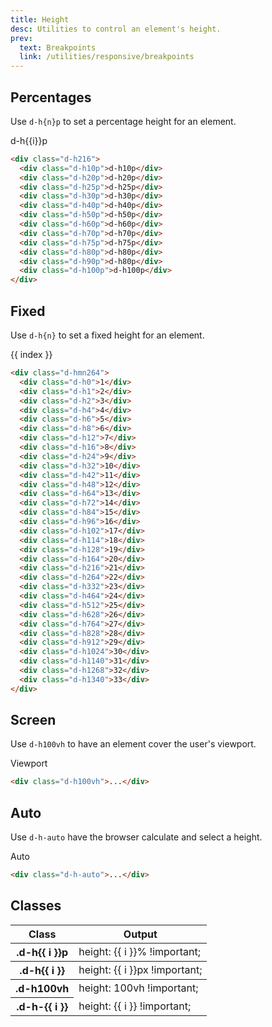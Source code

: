 ```yaml
---
title: Height
desc: Utilities to control an element's height.
prev:
  text: Breakpoints
  link: /utilities/responsive/breakpoints
---
```


## Percentages

Use `d-h{n}p` to set a percentage height for an element.

<code-well-header class="d-d-flex d-p24 d-bgc-green-100 d-bgo50 d-w100p d-h332 d-flow16 d-of-x-scroll d-fs-200 d-ff-mono d-ta-center" custom>
  <div v-for="i in percentage" class="d-d-flex d-fl-center d-h100p d-ps-relative">
    <span class="d-zi-active d-w64">d-h{{i}}p</span>
    <div class="d-w64 d-h216 d-ps-absolute d-bgc-green-100">
      <div class="d-w64 d-bgc-green-200 d-bar4" :class="`d-h${i}p`"></div>
    </div>
  </div>
</code-well-header>

```html
<div class="d-h216">
  <div class="d-h10p">d-h10p</div>
  <div class="d-h20p">d-h20p</div>
  <div class="d-h25p">d-h25p</div>
  <div class="d-h30p">d-h30p</div>
  <div class="d-h40p">d-h40p</div>
  <div class="d-h50p">d-h50p</div>
  <div class="d-h60p">d-h60p</div>
  <div class="d-h70p">d-h70p</div>
  <div class="d-h75p">d-h75p</div>
  <div class="d-h80p">d-h80p</div>
  <div class="d-h90p">d-h80p</div>
  <div class="d-h100p">d-h100p</div>
</div>
```

## Fixed

Use `d-h{n}` to set a fixed height for an element.

<code-well-header class="d-d-flex d-p24 d-bgc-magenta-100 d-bgo50 d-w100p d-hmx512 d-flow16 d-of-scroll d-fs-300 d-fw-bold d-ta-center" custom>
  <div v-for="(i, index) in fixed" class="d-d-flex d-fd-column d-pls-start">
    <span>{{ index }}</span>
    <div class="d-fl-center d-w64 d-bgc-magenta-100 d-bar4" :class="`d-h${i}`"></div>
  </div>
</code-well-header>

```html
<div class="d-hmn264">
  <div class="d-h0">1</div>
  <div class="d-h1">2</div>
  <div class="d-h2">3</div>
  <div class="d-h4">4</div>
  <div class="d-h6">5</div>
  <div class="d-h8">6</div>
  <div class="d-h12">7</div>
  <div class="d-h16">8</div>
  <div class="d-h24">9</div>
  <div class="d-h32">10</div>
  <div class="d-h42">11</div>
  <div class="d-h48">12</div>
  <div class="d-h64">13</div>
  <div class="d-h72">14</div>
  <div class="d-h84">15</div>
  <div class="d-h96">16</div>
  <div class="d-h102">17</div>
  <div class="d-h114">18</div>
  <div class="d-h128">19</div>
  <div class="d-h164">20</div>
  <div class="d-h216">21</div>
  <div class="d-h264">22</div>
  <div class="d-h332">23</div>
  <div class="d-h464">24</div>
  <div class="d-h512">25</div>
  <div class="d-h628">26</div>
  <div class="d-h764">27</div>
  <div class="d-h828">28</div>
  <div class="d-h912">29</div>
  <div class="d-h1024">30</div>
  <div class="d-h1140">31</div>
  <div class="d-h1268">32</div>
  <div class="d-h1340">33</div>
</div>
```

## Screen

Use `d-h100vh` to have an element cover the user's viewport.

<code-well-header class="d-ps-relative d-d-flex d-jc-center d-p24 d-bgc-yellow-100 d-bgo50 d-w100p d-h3 d-flow16 d-of-y-scroll" custom>
  <div class="d-fl-center d-py16 d-px8 d-w100vw d-h100vh d-bgc-yellow-400 d-bar4 d-fs-300 d-fw-bold d-ta-center">Viewport</div>
</code-well-header>

```html
<div class="d-h100vh">...</div>
```

## Auto

Use `d-h-auto` have the browser calculate and select a height.

<code-well-header class="d-ps-relative d-d-flex d-jc-center d-p24 d-bgc-orange-100 d-bgo50 d-w100p d-hmn216 d-flow16" custom>
  <div class="d-fl-center d-py16 d-px8 d-w100p d-h-auto d-bgc-orange-300 d-bar4 d-fs-300 d-fw-bold d-ta-center">Auto</div>
</code-well-header>

```html
<div class="d-h-auto">...</div>
```

<script setup>
  import { percentage, fixed, other } from '@data/width-height.json';
</script>

## Classes

<div class="d-h464 d-of-y-scroll d-bb d-bc-black-200">
  <table class="d-table dialtone-doc-table">
    <thead>
      <tr>
        <th scope="col" class="d-w30p">Class</th>
        <th scope="col">Output</th>
      </tr>
    </thead>
    <tbody>
      <tr v-for="i in percentage">
        <th scope="row" class="d-ff-mono d-fc-purple d-fw-normal d-fs-100">.d-h{{ i }}p</th>
        <td class="d-ff-mono d-fc-orange d-fs-100">height: {{ i }}% !important;</td>
      </tr>
    </tbody>
    <tbody>
      <tr v-for="i in fixed">
        <th scope="row" class="d-ff-mono d-fc-purple d-fw-normal d-fs-100">.d-h{{ i }}</th>
        <td class="d-ff-mono d-fc-orange d-fs-100">height: {{ i }}px !important;</td>
      </tr>
    </tbody>
    <tbody>
      <tr>
        <th scope="row" class="d-ff-mono d-fc-purple d-fw-normal d-fs-100">.d-h100vh</th>
        <td class="d-ff-mono d-fc-orange d-fs-100">height: 100vh !important;</td>
      </tr>
      <tr v-for="i in other">
        <th scope="row" class="d-ff-mono d-fc-purple d-fw-normal d-fs-100">.d-h-{{ i }}</th>
        <td class="d-ff-mono d-fc-orange d-fs-100">height: {{ i }} !important;</td>
      </tr>
    </tbody>
  </table>
</div>

